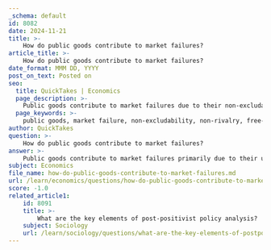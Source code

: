 ```yaml
---
_schema: default
id: 8082
date: 2024-11-21
title: >-
    How do public goods contribute to market failures?
article_title: >-
    How do public goods contribute to market failures?
date_format: MMM DD, YYYY
post_on_text: Posted on
seo:
  title: QuickTakes | Economics
  page_description: >-
    Public goods contribute to market failures due to their non-excludable and non-rivalrous nature, resulting in under-provision and the need for government intervention to ensure sufficient supply and efficient resource allocation.
  page_keywords: >-
    public goods, market failure, non-excludability, non-rivalry, free-rider problem, government intervention, under-provision, economic challenges, resource allocation, national defense, law enforcement
author: QuickTakes
question: >-
    How do public goods contribute to market failures?
answer: >-
    Public goods contribute to market failures primarily due to their unique characteristics, which include non-excludability and non-rivalry. These attributes lead to several economic challenges that necessitate government intervention.\n\n1. **Non-excludability**: Public goods are available for consumption by all individuals, regardless of whether they have paid for them. This creates a "free-rider" problem, where individuals can benefit from the good without contributing to its cost. As a result, private firms are often disinclined to produce these goods, as they cannot easily charge consumers for their use. This leads to an under-provision of goods that are socially desirable but not profitable for private entities to produce.\n\n2. **Non-rivalry**: The consumption of a public good by one individual does not reduce its availability to others. This characteristic means that the total benefit to society can be greater than the cost of providing the good. However, because private firms focus on profit maximization, they may not supply these goods in sufficient quantities, leading to a suboptimal allocation of resources.\n\n3. **Under-provision**: The combination of non-excludability and non-rivalry results in public goods being under-provided in a free market. For example, national defense and law enforcement are classic examples of public goods that are essential for societal welfare but are unlikely to be adequately supplied by the private sector.\n\n4. **Government Intervention**: To address the market failure associated with public goods, government provision is often seen as necessary. The government can impose taxes to fund the provision of these goods, ensuring that everyone contributes to their cost and that the goods are available to all who need them. This intervention helps to overcome the free-rider problem and ensures a more efficient allocation of resources.\n\nIn summary, public goods lead to market failures due to their non-excludable and non-rivalrous nature, resulting in under-provision by the private sector. Government intervention is typically required to ensure that these goods are adequately supplied to meet societal needs.
subject: Economics
file_name: how-do-public-goods-contribute-to-market-failures.md
url: /learn/economics/questions/how-do-public-goods-contribute-to-market-failures
score: -1.0
related_article1:
    id: 8091
    title: >-
        What are the key elements of post-positivist policy analysis?
    subject: Sociology
    url: /learn/sociology/questions/what-are-the-key-elements-of-postpositivist-policy-analysis
---
```


&nbsp;